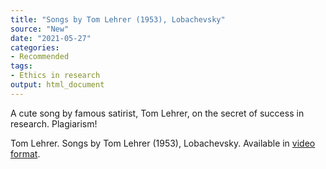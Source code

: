 ```yaml
---
title: "Songs by Tom Lehrer (1953), Lobachevsky"
source: "New"
date: "2021-05-27"
categories:
- Recommended
tags:
- Ethics in research
output: html_document
---
```


A cute song by famous satirist, Tom Lehrer, on the secret of success in research. Plagiarism! 

<!--more-->

Tom Lehrer. Songs by Tom Lehrer (1953), Lobachevsky. Available in [video format][leh01].

[leh01]: https://www.youtube.com/watch?v=gXlfXirQF3A